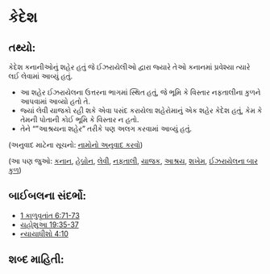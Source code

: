 # કેદેશ 

## તથ્યો: 

કેદેશ કનાનીઓનું શહેર હતું જે ઈઝરાયેલીઓ દ્વારા જ્યારે તેઓ કનાનમાં પ્રવેશ્યા ત્યારે લઈ લેવામાં આવ્યું હતું.

* આ શહેર ઈઝરાયેલના ઉત્તરના ભાગમાં સ્થિત હતું, જે ભૂમિ કે વિસ્તાર નફતાલીના કુળને આપવામાં આવ્યો હતો તે.
* જ્યાં લેવી યાજકો રહી શકે એવા પસંદ કરાયેલા શહેરોમાનું એક શહેર કેદેશ હતું, કેમ કે તેમની પોતાની કોઈ ભૂમિ કે વિસ્તાર ન હતો.
* તેને “”આશ્રયના શહેર” તરીકે પણ અલગ કરવામાં આવ્યું હતું.

(અનુવાદ માટેના સૂચનો: [નામોનો અનુવાદ કરવો](rc://gu/ta/man/translate/translate-names))

(આ પણ જુઓ: [કનાન](../names/canaan.md), [હેબ્રોન](../names/hebron.md), [લેવી](../names/levite.md), [નફતાલી](../names/naphtali.md), [યાજક](../kt/priest.md), [આશ્રય](../other/refuge.md), [શખેમ](../names/shechem.md), [ઈઝરાયેલના બાર કુળ](../other/12tribesofisrael.md))

## બાઈબલના સંદર્ભો: 

* [1 કાળુવૃતાંત 6:71-73](rc://gu/tn/help/1ch/06/71)
* [યહોશુઆ 19:35-37](rc://gu/tn/help/jos/19/35)
* [ન્યાયાધીશો 4:10](rc://gu/tn/help/jdg/04/10)

## શબ્દ માહિતી: 

